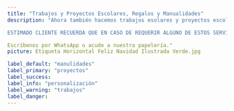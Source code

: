```yaml
---
title: "Trabajos y Proyectos Escolares, Regalos y Manualidades"
description: "Ahora también hacemos trabajos esolares y proyectos escolares (maquetas, trabajos a computadora...), regalos con algún tipo de referencia, manualidades, etc.

ESTIMADO CLIENTE RECUERDA QUE EN CASO DE REQUERIR ALGUNO DE ESTOS SERVICIOS DEBES TOMAR EN CUENTA QUE SE TE COBRARÁ POR EL TIEMPO QUE TOME HACERLO, EL MATERIAL Y LA MANO DE OBRA. RECUERDA TAMBIÉN HACER TU PEDIDO CON TIEMPO."

Escríbenos por WhatsApp o acude a nuestra papelería."
picture: Etiqueta Horizontal Feliz Navidad Ilustrada Verde.jpg

label_default: "manulidades" 
label_primary: "proyectos"
label_success: 
label_info: "personalización"
label_warning: "trabajos"
label_danger: 
---
```

